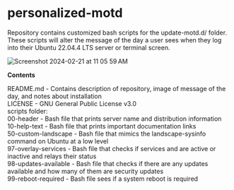 # personalized-motd

Repository contains customized bash scripts for the update-motd.d/ folder. These scripts will alter the message of the day a user sees when they log into their Ubuntu 22.04.4 LTS server or terminal screen.

![Screenshot 2024-02-21 at 11 05 59 AM](https://github.com/Heisenberg-UP/personalized-motd/assets/99283516/cdead9f4-4906-4883-921f-4492c5a9ff85)

**Contents**                
                
README.md - Contains description of repository, image of message of the day, and notes about installation                
LICENSE - GNU General Public License v3.0    
scripts folder:    
00-header - Bash file that prints server name and distribution information      
        10-help-text - Bash file that prints important documentation links    
        50-custom-landscape - Bash file that mimics the landscape-sysinfo command on Ubuntu at a low level    
        97-overlay-services - Bash file that checks if services and are active or inactive and relays their status    
        98-updates-available - Bash file that checks if there are any updates available and how many of them are security updates    
        99-reboot-required - Bash file sees if a system reboot is required    
